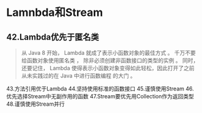 # Lamnbda和Stream

## 42.Lambda优先于匿名类

> 从 Java 8 开始， Lambda 就成了表示小函数对象的最佳方式 。 千万不要给函数对象使用匿名类 ， 除非必须创建非函数接口的类型的实例 。 同时，还要记住， Lambda 使得表示小函数对象变得如此轻松，因此打开了之前从未实践过的在 Java 中进行函数编程 的大门 。 

43.方法引用优于Lambda
44.坚持使用标准的函数接口
45.谨慎使用Stream
46.优先选择Stream中无副作用的函数
47.Stream要优先用Collection作为返回类型
48.谨慎使用Stream并行

